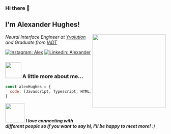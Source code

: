 ### Hi there 👋

<h2> I'm Alexander Hughes!</h2>
<img align='right' src="https://media.giphy.com/media/ZVik7pBtu9dNS/giphy.gif" width="230">
<p><em>Neural Interface Engineer at <a href="https://github.com/Yvolution-Ireland">Yvolution</a> and Graduate from <a href="https://iadt.ie">IADT</a>
</em></p>

[![Instagram: Alex](https://img.shields.io/badge/Instagram-E4405F?style=for-the-badge&logo=instagram&logoColor=white)](https://www.instagram.com/alexh00z/)
[![Linkedin: Alexander](https://img.shields.io/badge/LinkedIn-0077B5?style=for-the-badge&logo=linkedin&logoColor=white)](https://www.linkedin.com/in/alexander-hughes-ah2000/)


### <img src="https://media.giphy.com/media/VgCDAzcKvsR6OM0uWg/giphy.gif" width="50"> A little more about me...  

```javascript
const alexHughes = {
  code: [Javascript, Typescript, HTML, CSS, Java, C#, Python, C++]
}
```

<img src="https://media.giphy.com/media/LnQjpWaON8nhr21vNW/giphy.gif" width="60"> <em><b>I love connecting with different people so if you want to say hi, I'll be happy to meet more!</b> :)</em>

